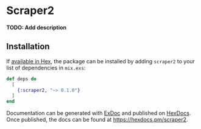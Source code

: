 # Scraper2

**TODO: Add description**

## Installation

If [available in Hex](https://hex.pm/docs/publish), the package can be installed
by adding `scraper2` to your list of dependencies in `mix.exs`:

```elixir
def deps do
  [
    {:scraper2, "~> 0.1.0"}
  ]
end
```

Documentation can be generated with [ExDoc](https://github.com/elixir-lang/ex_doc)
and published on [HexDocs](https://hexdocs.pm). Once published, the docs can
be found at <https://hexdocs.pm/scraper2>.

